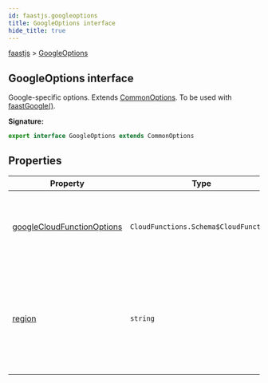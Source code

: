 ```yaml
---
id: faastjs.googleoptions
title: GoogleOptions interface
hide_title: true
---
```

[faastjs](./faastjs.md) &gt; [GoogleOptions](./faastjs.googleoptions.md)

## GoogleOptions interface

Google-specific options. Extends [CommonOptions](./faastjs.commonoptions.md)<!-- -->. To be used with [faastGoogle()](./faastjs.faastgoogle.md)<!-- -->.

<b>Signature:</b>

```typescript
export interface GoogleOptions extends CommonOptions 
```

## Properties

|  Property | Type | Description |
|  --- | --- | --- |
|  [googleCloudFunctionOptions](./faastjs.googleoptions.googlecloudfunctionoptions.md) | `CloudFunctions.Schema$CloudFunction` | Additional options to pass to Google Cloud Function creation. |
|  [region](./faastjs.googleoptions.region.md) | `string` | The region to create resources in. Garbage collection is also limited to this region. Default: `"us-central1"`<!-- -->. |
